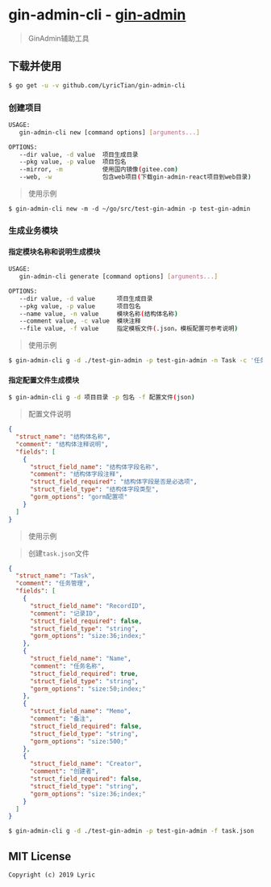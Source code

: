 # gin-admin-cli - [gin-admin](https://github.com/LyricTian/gin-admin)

> GinAdmin辅助工具

## 下载并使用

```bash
$ go get -u -v github.com/LyricTian/gin-admin-cli
```

### 创建项目

```bash
USAGE:
   gin-admin-cli new [command options] [arguments...]

OPTIONS:
   --dir value, -d value  项目生成目录
   --pkg value, -p value  项目包名
   --mirror, -m           使用国内镜像(gitee.com)
   --web, -w              包含web项目(下载gin-admin-react项目到web目录)
```

> 使用示例

```
$ gin-admin-cli new -m -d ~/go/src/test-gin-admin -p test-gin-admin
```

### 生成业务模块

#### 指定模块名称和说明生成模块

```bash
USAGE:
   gin-admin-cli generate [command options] [arguments...]

OPTIONS:
   --dir value, -d value      项目生成目录
   --pkg value, -p value      项目包名
   --name value, -n value     模块名称(结构体名称)
   --comment value, -c value  模块注释
   --file value, -f value     指定模板文件(.json，模板配置可参考说明)
```

> 使用示例

```bash
$ gin-admin-cli g -d ./test-gin-admin -p test-gin-admin -n Task -c '任务管理'
```

#### 指定配置文件生成模块

```bash
$ gin-admin-cli g -d 项目目录 -p 包名 -f 配置文件(json)
```

> 配置文件说明

```json
{
  "struct_name": "结构体名称",
  "comment": "结构体注释说明",
  "fields": [
    {
      "struct_field_name": "结构体字段名称",
      "comment": "结构体字段注释",
      "struct_field_required": "结构体字段是否是必选项",
      "struct_field_type": "结构体字段类型",
      "gorm_options": "gorm配置项"
    }
  ]
}
```

> 使用示例

> 创建`task.json`文件

```json
{
  "struct_name": "Task",
  "comment": "任务管理",
  "fields": [
    {
      "struct_field_name": "RecordID",
      "comment": "记录ID",
      "struct_field_required": false,
      "struct_field_type": "string",
      "gorm_options": "size:36;index;"
    },
    {
      "struct_field_name": "Name",
      "comment": "任务名称",
      "struct_field_required": true,
      "struct_field_type": "string",
      "gorm_options": "size:50;index;"
    },
    {
      "struct_field_name": "Memo",
      "comment": "备注",
      "struct_field_required": false,
      "struct_field_type": "string",
      "gorm_options": "size:500;"
    },
    {
      "struct_field_name": "Creator",
      "comment": "创建者",
      "struct_field_required": false,
      "struct_field_type": "string",
      "gorm_options": "size:36;index;"
    }
  ]
}
```

```bash
$ gin-admin-cli g -d ./test-gin-admin -p test-gin-admin -f task.json
```

## MIT License

    Copyright (c) 2019 Lyric